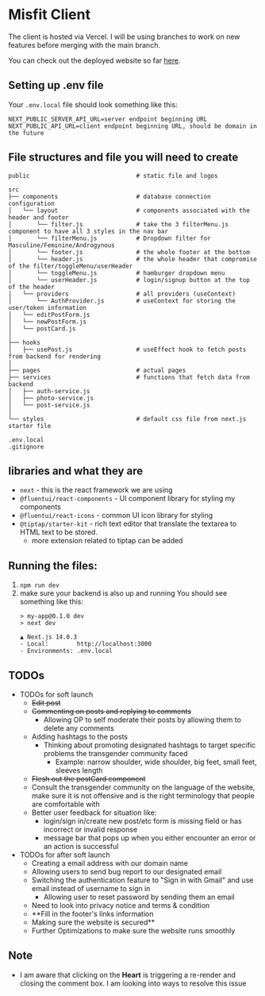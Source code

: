 # Misfit Client

The client is hosted via Vercel. I will be using branches to work on new features before merging with the main branch.

You can check out the deployed website so far [here](https://www.misfit.fashion/).


## Setting up .env file 
Your `.env.local` file should look something like this:

```
NEXT_PUBLIC_SERVER_API_URL=server endpoint beginning URL
NEXT_PUBLIC_API_URL=client endpoint beginning URL, should be domain in the future
```

## File structures and file you will need to create
    public                              # static file and logos

    src
    ├── components                      # database connection configuration
    │   └── layout                      # components associated with the header and footer
    │       └── filter.js               # take the 3 filterMenu.js component to have all 3 styles in the nav bar
    │       └── filterMenu.js           # Dropdown filter for Masculine/Feminine/Androgynous
    │       └── footer.js               # the whole footer at the bottom
    │       └── header.js               # the whole header that compromise of the filter/toggleMenu/userHeader
    │       └── toggleMenu.js           # hamburger dropdown menu
    │       └── userHeader.js           # login/signup button at the top of the header
    │   └── providers                   # all providers (useContext)
    │       └── AuthProvider.js         # useContext for storing the user/token information
    │   └── editPostForm.js             
    │   └── newPostForm.js        
    │   └── postCard.js        
    │
    ├── hooks                           
    │   ├── usePost.js                  # useEffect hook to fetch posts from backend for rendering
    │
    ├── pages                           # actual pages 
    ├── services                        # functions that fetch data from backend
    │   ├── auth-service.js
    │   ├── photo-service.js
    │   └── post-service.js
    │   
    └── styles                          # default css file from next.js starter file

    .env.local
    .gitignore


## libraries and what they are
- `next` - this is the react framework we are using
- `@fluentui/react-components` - UI component library for styling my components
- `@fluentui/react-icons` - common UI icon library for styling
- `@tiptap/starter-kit` - rich text editor that translate the textarea to HTML text to be stored.
    - more extension related to tiptap can be added

## Running the files:
1. `npm run dev`
2. make sure your backend is also up and running
You should see something like this:
    ```
    > my-app@0.1.0 dev
    > next dev

   ▲ Next.js 14.0.3
   - Local:        http://localhost:3000
   - Environments: .env.local
    ```

## TODOs
- TODOs for soft launch
    - ~~Edit post~~
    - ~~Commenting on posts and replying to comments~~
        - Allowing OP to self moderate their posts by allowing them to delete any comments
    - Adding hashtags to the posts
        - Thinking about promoting designated hashtags to target specific problems the transgender community faced
            - Example: narrow shoulder, wide shoulder, big feet, small feet, sleeves length
    - ~~Flesh out the postCard component~~
    - Consult the transgender community on the language of the website, make sure it is not offensive and is the right terminology that people are comfortable with
    - Better user feedback for situation like:
        - login/sign in/create new post/etc form is missing field or has incorrect or invalid response
        - message bar that pops up when you either encounter an error or an action is successful
- TODOs for after soft launch
    - Creating a email address with our domain name
    - Allowing users to send bug report to our designated email
    - Switching the authentication feature to "Sign in with Gmail" and use email instead of username to sign in
        - Allowing user to reset password by sending them an email
    - Need to look into privacy notice and terms & condition
    - **Fill in the footer's links information
    - Making sure the website is secured**
    - Further Optimizations to make sure the website runs smoothly

## Note
- I am aware that clicking on the **Heart** is triggering a re-render and closing the comment box. I am looking into ways to resolve this issue